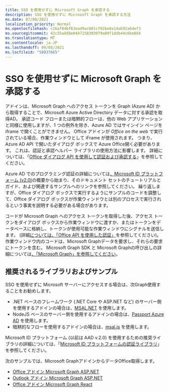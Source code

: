 ```yaml
---
title: SSO を使用せずに Microsoft Graph を承認する
description: SSO を使用せずに Microsoft Graph を承認する方法
ms.date: 07/08/2021
localization_priority: Normal
ms.openlocfilehash: c16af84bf63ead9acb81cf92be0a14ab92a6def3
ms.sourcegitcommit: 42c55a8d8e0447258393979a09f1ddb44c6be884
ms.translationtype: MT
ms.contentlocale: ja-JP
ms.lasthandoff: 09/08/2021
ms.locfileid: "58937665"
---
```

# <a name="authorize-to-microsoft-graph-without-sso"></a>SSO を使用せずに Microsoft Graph を承認する

アドインは、Microsoft Graph へのアクセス トークンを Graph (Azure AD) から取得することで、Microsoft Azure Active Directory データに対する承認を取得AD。 承認コード フローまたは暗黙的フローは、他の Web アプリケーションと同様に使用しますが、1 つの例外を除き、Azure AD ではサインイン ページを iframe で開くことができません。 Office アドインが *Office on the web* で実行されている場合、作業ウィンドウとして iFrame が使用されます。 つまり、Azure AD API で開いたダイアログ ボックスで Azure Office開く必要があります。 これは、認証と承認ヘルパー ライブラリの使用方法に影響します。 詳細については、「[Office ダイアログ API を使用して認証および承認する](auth-with-office-dialog-api.md)」を参照してください。

Azure AD でのプログラミング認証の詳細については[、Microsoft ID プラットフォーム (v2.0)](/azure/active-directory/develop/v2-overview)の概要から始まり、そのドキュメント セットのチュートリアルとガイド、および関連するサンプルへのリンクを参照してください。 繰り返しますが、Office ダイアログ ボックスで実行するようにサンプルのコードを調整して、Office ダイアログ ボックスが作業ウィンドウとは別のプロセスで実行されるという事実を説明する必要がある場合があります。

コードが Microsoft Graph へのアクセス トークンを取得した後、アクセス トークンをダイアログ ボックスから作業ウィンドウに渡すか、またはトークンをデータベースに格納し、トークンが使用可能な作業ウィンドウにシグナルを送信します。 (詳細[については、「Office API を使用した認証」](auth-with-office-dialog-api.md)を参照してください)。作業ウィンドウ内のコードは、Microsoft Graphデータを要求し、それらの要求にトークンを含む。 Microsoft Graph SDK と Microsoft Graphの呼び出しの詳細については[、「Microsoft Graph」を参照してください](/graph/)。

## <a name="recommended-libraries-and-samples"></a>推奨されるライブラリおよびサンプル

SSO を使用せずに Microsoft サーバーにアクセスする場合は、次Graph使用することをお勧めします。

- .NET ベースのフレームワーク (.NET Core や ASP.NET など) のサーバー側を使用するアドインの場合は、[MSAL.NET](https://github.com/AzureAD/microsoft-authentication-library-for-dotnet/wiki#conceptual-documentation) を使用します。
- NodeJS ベースのサーバー側を使用するアドインの場合は、[Passport Azure AD](https://github.com/AzureAD/passport-azure-ad) を使用します。
- 暗黙的なフローを使用するアドインの場合は、[msal.js](https://github.com/AzureAD/microsoft-authentication-library-for-js/wiki) を使用します。

Microsoft ID プラットフォーム (以前は AAD v.2.0) を使用するための推奨ライブラリの詳細については、「[Microsoft ID プラットフォームの認証ライブラリ](/azure/active-directory/develop/reference-v2-libraries)」を参照してください。

次のサンプルでは、Microsoft GraphアドインからデータOffice取得します。

- [Office アドイン Microsoft Graph ASP.NET](https://github.com/OfficeDev/PnP-OfficeAddins/tree/master/Samples/auth/Office-Add-in-Microsoft-Graph-ASPNET)
- [Outlook アドイン Microsoft Graph ASP.NET](https://github.com/OfficeDev/PnP-OfficeAddins/tree/master/Samples/auth/Outlook-Add-in-Microsoft-Graph-ASPNET)
- [Office アドイン Microsoft Graph React](https://github.com/OfficeDev/PnP-OfficeAddins/tree/master/Samples/auth/Office-Add-in-Microsoft-Graph-React)

